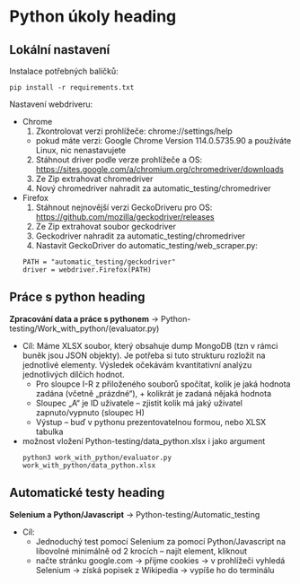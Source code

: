 # Python úkoly heading
## Lokální nastavení
Instalace potřebných balíčků:
```
pip install -r requirements.txt
```
Nastavení webdriveru:
  - Chrome
    1. Zkontrolovat verzi prohlížeče: chrome://settings/help    
      - pokud máte verzi: Google Chrome Version 114.0.5735.90 a používáte Linux, nic nenastavujete
    2. Stáhnout driver podle verze prohlížeče a OS: https://sites.google.com/a/chromium.org/chromedriver/downloads
    3. Ze Zip extrahovat chromedriver
    4. Nový chromedriver nahradit za automatic_testing/chromedriver
  - Firefox
    1. Stáhnout nejnovější verzi GeckoDriveru pro OS: https://github.com/mozilla/geckodriver/releases  
    2. Ze Zip extrahovat soubor geckodriver
    3. Geckodriver nahradit za automatic_testing/chromedriver
    4. Nastavit GeckoDriver do automatic_testing/web_scraper.py:
    ```
    PATH = "automatic_testing/geckodriver"
    driver = webdriver.Firefox(PATH)
    ``` 

## Práce s python heading
**Zpracování data a práce s pythonem** -> Python-testing/Work_with_python/(evaluator.py)
  - Cíl: Máme XLSX soubor, který obsahuje dump MongoDB (tzn v rámci buněk jsou JSON objekty). Je potřeba si tuto strukturu rozložit na jednotlivé elementy. Výsledek očekávám kvantitativní analýzu jednotlivých dílčích hodnot.
    - Pro sloupce I-R z přiloženého souborů spočítat, kolik je jaká hodnota zadána (včetně „prázdné“), + kolikrát je zadaná nějaká hodnota
    - Sloupec „A“ je ID uživatele – zjistit kolik má jaký uživatel zapnuto/vypnuto (sloupec H)
    - Výstup – buď v pythonu prezentovatelnou formou, nebo XLSX tabulka
  - možnost vložení Python-testing/data_python.xlsx i jako argument 
    ```
    python3 work_with_python/evaluator.py work_with_python/data_python.xlsx
    ```  
## Automatické testy heading
  **Selenium a Python/Javascript** -> Python-testing/Automatic_testing
  - Cíl:
    - Jednoduchý test pomocí Selenium za pomocí Python/Javascript na libovolné minimálně od  2 krocích – najít element, kliknout
    - načte stránku google.com -> přijme cookies -> v prohlížeči vyhledá Selenium -> získá popisek z Wikipedia -> vypíše ho do terminálu
